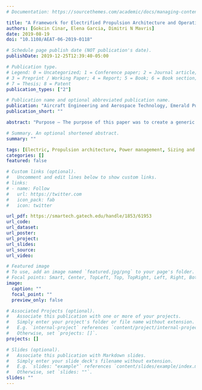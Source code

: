 ```yaml
---
# Documentation: https://sourcethemes.com/academic/docs/managing-content/

title: "A Framework for Electrified Propulsion Architecture and Operation Analysis"
authors: [Gokcin Cinar, Elena Garcia, Dimitri N Mavris]
date: 2019-08-19
doi: "10.1108/AEAT-06-2019-0118"

# Schedule page publish date (NOT publication's date).
publishDate: 2019-12-25T12:39:40-05:00

# Publication type.
# Legend: 0 = Uncategorized; 1 = Conference paper; 2 = Journal article;
# 3 = Preprint / Working Paper; 4 = Report; 5 = Book; 6 = Book section;
# 7 = Thesis; 8 = Patent
publication_types: ["2"]

# Publication name and optional abbreviated publication name.
publication: "Aircraft Engineering and Aerospace Technology, Emerald Publishing Limited"
publication_short: ""

abstract: "Purpose – The purpose of this paper was to create a generic and flexible framework for the exploration, evaluation and side-by-side comparison of novel propulsion architectures. The intent for these evaluations was to account for varying operation strategies and to support architectural design space decisions, at the conceptual design stages, rather than single-point design solutions. Design/methodology/approach – To this end, main propulsion subsystems were categorized into energy, power and thrust sources. Two types of matrices, namely, the property and interdependency matrices, were created to describe the relationships and power flows among these sources. These matrices were used to define various electrified propulsion architectures, including, but not limited to, turboelectric, series-parallel and distributed electric propulsion configurations. Findings – As a case study, the matrices were used to generate and operate the distributed electric propulsion architecture of NASA’s X-57 Mod IV aircraft concept. The mission performance results were acceptably close to the data obtained from the literature. Finally, the matrices were used to simulate the changes in the operation strategy under two motor failure scenarios to demonstrate the ease of use, rapidness and automation. Originality/value – It was seen that this new framework enables rapid and analysis-based comparisons among unconventional propulsion architectures where solutions are driven by requirements."

# Summary. An optional shortened abstract.
summary: ""

tags: [Electric, Propulsion architecture, Power management, Sizing and synthesis, Hybridization]
categories: []
featured: false

# Custom links (optional).
#   Uncomment and edit lines below to show custom links.
# links:
# - name: Follow
#   url: https://twitter.com
#   icon_pack: fab
#   icon: twitter

url_pdf: https://smartech.gatech.edu/handle/1853/61953
url_code:
url_dataset:
url_poster:
url_project:
url_slides:
url_source:
url_video:

# Featured image
# To use, add an image named `featured.jpg/png` to your page's folder. 
# Focal points: Smart, Center, TopLeft, Top, TopRight, Left, Right, BottomLeft, Bottom, BottomRight.
image:
  caption: ""
  focal_point: ""
  preview_only: false

# Associated Projects (optional).
#   Associate this publication with one or more of your projects.
#   Simply enter your project's folder or file name without extension.
#   E.g. `internal-project` references `content/project/internal-project/index.md`.
#   Otherwise, set `projects: []`.
projects: []

# Slides (optional).
#   Associate this publication with Markdown slides.
#   Simply enter your slide deck's filename without extension.
#   E.g. `slides: "example"` references `content/slides/example/index.md`.
#   Otherwise, set `slides: ""`.
slides: ""
---
```


